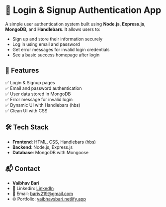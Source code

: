 # 🔐 Login & Signup Authentication App

A simple user authentication system built using **Node.js**, **Express.js**, **MongoDB**, and **Handlebars**. It allows users to:

- Sign up and store their information securely  
- Log in using email and password  
- Get error messages for invalid login credentials  
- See a basic success homepage after login  

## 🚀 Features

✅ Login & Signup pages  
✅ Email and password authentication  
✅ User data stored in MongoDB  
✅ Error message for invalid login  
✅ Dynamic UI with Handlebars (hbs)  
✅ Clean UI with CSS

## 🛠️ Tech Stack

- **Frontend**: HTML, CSS, Handlebars (hbs)  
- **Backend**: Node.js, Express.js  
- **Database**: MongoDB with Mongoose  

## 📬 Contact

- **Vaibhav Bari**  
- 💼 Linkedin: [LinkedIn](https://www.linkedin.com/in/vaibhav-bari-915bb5202/)
- 📧 Email: bariv219@gmail.com  
- 🌐 Portfolio: [vaibhavsbari.netlify.app](https://vaibhavsbari.netlify.app) 



